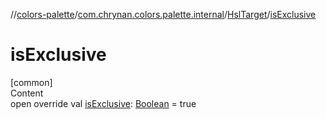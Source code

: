 //[colors-palette](../../../index.md)/[com.chrynan.colors.palette.internal](../index.md)/[HslTarget](index.md)/[isExclusive](is-exclusive.md)



# isExclusive  
[common]  
Content  
open override val [isExclusive](is-exclusive.md): [Boolean](https://kotlinlang.org/api/latest/jvm/stdlib/kotlin/-boolean/index.html) = true  



